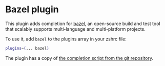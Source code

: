 # Bazel plugin

This plugin adds completion for [bazel](https://bazel.build), an open-source build and
test tool that scalably supports multi-language and multi-platform projects.

To use it, add `bazel` to the plugins array in your zshrc file:

```zsh
plugins=(... bazel)
```

The plugin has a copy of [the completion script from the git repository][1].

[1]: https://github.com/bazelbuild/bazel/blob/master/scripts/zsh_completion/_bazel
